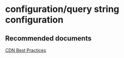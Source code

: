 <properties
	pageTitle="configuration/query string configuration"
	description="configuration/query string configuration"
	service="microsoft.cdn"
	resource="profiles"
	authors="aashu"
	displayOrder=""
	selfHelpType="generic"
	supportTopicIds="32302796"
	resourceTags=""
	productPesIds="16975"
	cloudEnvironments="public"
	articleId="da6a642d-f982-42bf-a28e-5064a7613fdd"
/>

# configuration/query string configuration


## **Recommended documents**
[CDN Best Practices](https://azure.microsoft.com/documentation/articles/best-practices-cdn/)
